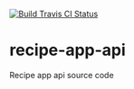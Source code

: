 [![Build Travis CI Status](https://travis-ci.org/EugenDaniel/recipe-app-api.svg?branch=main)](https://travis-ci.org/EugenDaniel/recipe-app-api)


# recipe-app-api
Recipe app api source code
